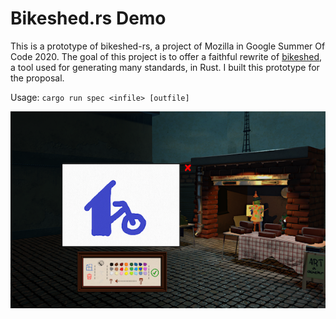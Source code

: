 # Bikeshed.rs Demo

This is a prototype of bikeshed-rs, a project of Mozilla in Google Summer Of Code 2020. The goal of this project is to offer a faithful rewrite of [bikeshed](https://github.com/tabatkins/bikeshed), a tool used for generating many standards, in Rust. I built this prototype for the proposal.

Usage: `cargo run spec <infile> [outfile]`

![logo](./logo.png)